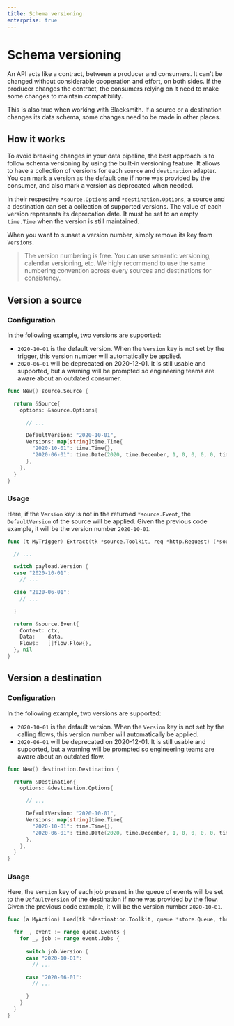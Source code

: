 ```yaml
---
title: Schema versioning
enterprise: true
---
```


# Schema versioning

An API acts like a contract, between a producer and consumers. It can't be changed
without considerable cooperation and effort, on both sides. If the producer changes
the contract, the consumers relying on it need to make some changes to maintain
compatibility.

This is also true when working with Blacksmith. If a source or a destination
changes its data schema, some changes need to be made in other places.

## How it works

To avoid breaking changes in your data pipeline, the best approach is to follow
schema versioning by using the built-in versioning feature. It allows to have a
collection of versions for each `source` and `destination` adapter. You can mark
a version as the default one if none was provided by the consumer, and also mark
a version as deprecated when needed.

In their respective `*source.Options` and `*destination.Options`, a source and a
destination can set a collection of supported versions. The value of each version
represents its deprecation date. It must be set to an empty `time.Time` when the
version is still maintained.

When you want to sunset a version number, simply remove its key from `Versions`.

> The version numbering is free. You can use semantic versioning, calendar
  versioning, etc. We higly recommend to use the same numbering convention across
  every sources and destinations for consistency.

## Version a source

### Configuration

In the following example, two versions are supported:
- `2020-10-01` is the default version. When the `Version` key is not set by the
  trigger, this version number will automatically be applied.
- `2020-06-01` will be deprecated on 2020-12-01. It is still usable and supported,
  but a warning will be prompted so engineering teams are aware about an outdated
  consumer.

```go
func New() source.Source {

  return &Source{
    options: &source.Options{

      // ...

      DefaultVersion: "2020-10-01",
      Versions: map[string]time.Time{
        "2020-10-01": time.Time{},
        "2020-06-01": time.Date(2020, time.December, 1, 0, 0, 0, 0, time.UTC),
      },
    },
  }
}

```

### Usage

Here, if the `Version` key is not in the returned `*source.Event`, the
`DefaultVersion` of the source will be applied. Given the previous code example,
it will be the version number `2020-10-01`.

```go
func (t MyTrigger) Extract(tk *source.Toolkit, req *http.Request) (*source.Event, error) {

  // ...

  switch payload.Version {
  case "2020-10-01":
    // ...

  case "2020-06-01":
    // ...

  }

  return &source.Event{
    Context: ctx,
    Data:    data,
    Flows:   []flow.Flow{},
  }, nil
}

```

## Version a destination

### Configuration

In the following example, two versions are supported:
- `2020-10-01` is the default version. When the `Version` key is not set by the
  calling flows, this version number will automatically be applied.
- `2020-06-01` will be deprecated on 2020-12-01. It is still usable and supported,
  but a warning will be prompted so engineering teams are aware about an outdated
  flow.

```go
func New() destination.Destination {

  return &Destination{
    options: &destination.Options{

      // ...

      DefaultVersion: "2020-10-01",
      Versions: map[string]time.Time{
        "2020-10-01": time.Time{},
        "2020-06-01": time.Date(2020, time.December, 1, 0, 0, 0, 0, time.UTC),
      },
    },
  }
}

```

### Usage

Here, the `Version` key of each job present in the queue of events will be set to
the `DefaultVersion` of the destination if none was provided by the flow. Given
the previous code example, it will be the version number `2020-10-01`.

```go
func (a MyAction) Load(tk *destination.Toolkit, queue *store.Queue, then chan<- destination.Then) {

  for _, event := range queue.Events {
    for _, job := range event.Jobs {
    
      switch job.Version {
      case "2020-10-01":
        // ...

      case "2020-06-01":
        // ...

      }
    }
  }
}

```
